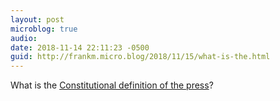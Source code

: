```yaml
---
layout: post
microblog: true
audio: 
date: 2018-11-14 22:11:23 -0500
guid: http://frankm.micro.blog/2018/11/15/what-is-the.html
---
```

What is the [Constitutional definition of the press](https://legal-dictionary.thefreedictionary.com/Freedom+of+the+Press)?
